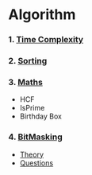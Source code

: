 # Algorithm

### 1. [Time Complexity](https://github.com/coolanant/Algorithm/blob/master/01-TimeComplexity.md)
### 2. [Sorting](https://github.com/coolanant/Algorithm/blob/master/02-Sorting.md)
### 3. [Maths](https://github.com/coolanant/Algorithm/blob/master/03-Maths.md)
* HCF
* IsPrime
* Birthday Box
### 4. [BitMasking](https://github.com/coolanant/Algorithm/tree/master/04-Bitmasking)
* [Theory](https://github.com/coolanant/Algorithm/blob/master/04-Bitmasking/01-Bitmasking-Theory.md)
* [Questions](https://github.com/coolanant/Algorithm/blob/master/04-Bitmasking/02-Bitmasking%20Questions.md)
